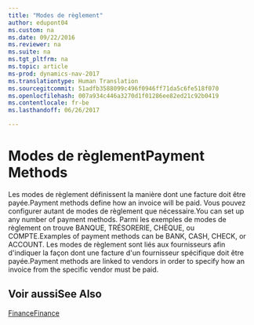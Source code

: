 ```yaml
---
title: "Modes de règlement"
author: edupont04
ms.custom: na
ms.date: 09/22/2016
ms.reviewer: na
ms.suite: na
ms.tgt_pltfrm: na
ms.topic: article
ms-prod: dynamics-nav-2017
ms.translationtype: Human Translation
ms.sourcegitcommit: 51adfb3588099c496f0946ff71da5c6fe518f070
ms.openlocfilehash: 007a934c446a3270d1f01286ee82ed21c92b0419
ms.contentlocale: fr-be
ms.lasthandoff: 06/26/2017

---
```


# <a name="payment-methods"></a><span data-ttu-id="4f97b-102">Modes de règlement</span><span class="sxs-lookup"><span data-stu-id="4f97b-102">Payment Methods</span></span>
<span data-ttu-id="4f97b-103">Les modes de règlement définissent la manière dont une facture doit être payée.</span><span class="sxs-lookup"><span data-stu-id="4f97b-103">Payment methods define how an invoice will be paid.</span></span> <span data-ttu-id="4f97b-104">Vous pouvez configurer autant de modes de règlement que nécessaire.</span><span class="sxs-lookup"><span data-stu-id="4f97b-104">You can set up any number of payment methods.</span></span> <span data-ttu-id="4f97b-105">Parmi les exemples de modes de règlement on trouve BANQUE, TRÉSORERIE, CHÈQUE, ou COMPTE.</span><span class="sxs-lookup"><span data-stu-id="4f97b-105">Examples of payment methods can be BANK, CASH, CHECK, or ACCOUNT.</span></span>
<span data-ttu-id="4f97b-106">Les modes de règlement sont liés aux fournisseurs afin d'indiquer la façon dont une facture d'un fournisseur spécifique doit être payée.</span><span class="sxs-lookup"><span data-stu-id="4f97b-106">Payment methods are linked to vendors in order to specify how an invoice from the specific vendor must be paid.</span></span>

## <a name="see-also"></a><span data-ttu-id="4f97b-107">Voir aussi</span><span class="sxs-lookup"><span data-stu-id="4f97b-107">See Also</span></span>
[<span data-ttu-id="4f97b-108">Finance</span><span class="sxs-lookup"><span data-stu-id="4f97b-108">Finance</span></span>](finance-setup.md)  

